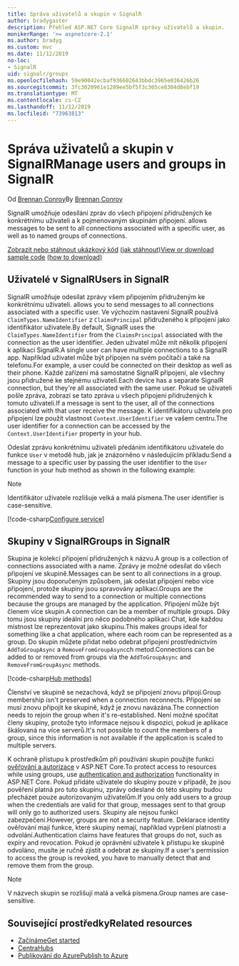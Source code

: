 ```yaml
---
title: Správa uživatelů a skupin v SignalR
author: bradygaster
description: Přehled ASP.NET Core SignalR správy uživatelů a skupin.
monikerRange: '>= aspnetcore-2.1'
ms.author: bradyg
ms.custom: mvc
ms.date: 11/12/2019
no-loc:
- SignalR
uid: signalr/groups
ms.openlocfilehash: 59e90042ecbaf936602643bbdc3965e036426b26
ms.sourcegitcommit: 3fc3020961e1289ee5bf5f3c365ce8304d8ebf19
ms.translationtype: MT
ms.contentlocale: cs-CZ
ms.lasthandoff: 11/12/2019
ms.locfileid: "73963813"
---
```

# <a name="manage-users-and-groups-in-opno-locsignalr"></a><span data-ttu-id="68290-103">Správa uživatelů a skupin v SignalR</span><span class="sxs-lookup"><span data-stu-id="68290-103">Manage users and groups in SignalR</span></span>

<span data-ttu-id="68290-104">Od [Brennan Conroy](https://github.com/BrennanConroy)</span><span class="sxs-lookup"><span data-stu-id="68290-104">By [Brennan Conroy](https://github.com/BrennanConroy)</span></span>

SignalR<span data-ttu-id="68290-105"> umožňuje odesílání zpráv do všech připojení přidružených ke konkrétnímu uživateli a k pojmenovaným skupinám připojení.</span><span class="sxs-lookup"><span data-stu-id="68290-105"> allows messages to be sent to all connections associated with a specific user, as well as to named groups of connections.</span></span>

<span data-ttu-id="68290-106">[Zobrazit nebo stáhnout ukázkový kód](https://github.com/aspnet/AspNetCore.Docs/tree/master/aspnetcore/signalr/groups/sample/) [(jak stáhnout)](xref:index#how-to-download-a-sample)</span><span class="sxs-lookup"><span data-stu-id="68290-106">[View or download sample code](https://github.com/aspnet/AspNetCore.Docs/tree/master/aspnetcore/signalr/groups/sample/) [(how to download)](xref:index#how-to-download-a-sample)</span></span>

## <a name="users-in-opno-locsignalr"></a><span data-ttu-id="68290-107">Uživatelé v SignalR</span><span class="sxs-lookup"><span data-stu-id="68290-107">Users in SignalR</span></span>

SignalR<span data-ttu-id="68290-108"> umožňuje odesílat zprávy všem připojením přidruženým ke konkrétnímu uživateli.</span><span class="sxs-lookup"><span data-stu-id="68290-108"> allows you to send messages to all connections associated with a specific user.</span></span> <span data-ttu-id="68290-109">Ve výchozím nastavení SignalR používá `ClaimTypes.NameIdentifier` z `ClaimsPrincipal` přidruženého k připojení jako identifikátor uživatele.</span><span class="sxs-lookup"><span data-stu-id="68290-109">By default, SignalR uses the `ClaimTypes.NameIdentifier` from the `ClaimsPrincipal` associated with the connection as the user identifier.</span></span> <span data-ttu-id="68290-110">Jeden uživatel může mít několik připojení k aplikaci SignalR.</span><span class="sxs-lookup"><span data-stu-id="68290-110">A single user can have multiple connections to a SignalR app.</span></span> <span data-ttu-id="68290-111">Například uživatel může být připojen na svém počítači a také na telefonu.</span><span class="sxs-lookup"><span data-stu-id="68290-111">For example, a user could be connected on their desktop as well as their phone.</span></span> <span data-ttu-id="68290-112">Každé zařízení má samostatné SignalR připojení, ale všechny jsou přidružené ke stejnému uživateli.</span><span class="sxs-lookup"><span data-stu-id="68290-112">Each device has a separate SignalR connection, but they're all associated with the same user.</span></span> <span data-ttu-id="68290-113">Pokud se uživateli pošle zpráva, zobrazí se tato zpráva u všech připojení přidružených k tomuto uživateli.</span><span class="sxs-lookup"><span data-stu-id="68290-113">If a message is sent to the user, all of the connections associated with that user receive the message.</span></span> <span data-ttu-id="68290-114">K identifikátoru uživatele pro připojení lze použít vlastnost `Context.UserIdentifier` ve vašem centru.</span><span class="sxs-lookup"><span data-stu-id="68290-114">The user identifier for a connection can be accessed by the `Context.UserIdentifier` property in your hub.</span></span>

<span data-ttu-id="68290-115">Odeslat zprávu konkrétnímu uživateli předáním identifikátoru uživatele do funkce `User` v metodě hub, jak je znázorněno v následujícím příkladu:</span><span class="sxs-lookup"><span data-stu-id="68290-115">Send a message to a specific user by passing the user identifier to the `User` function in your hub method as shown in the following example:</span></span>

> [!NOTE]
> <span data-ttu-id="68290-116">Identifikátor uživatele rozlišuje velká a malá písmena.</span><span class="sxs-lookup"><span data-stu-id="68290-116">The user identifier is case-sensitive.</span></span>

[!code-csharp[Configure service](groups/sample/hubs/chathub.cs?range=29-32)]

## <a name="groups-in-opno-locsignalr"></a><span data-ttu-id="68290-117">Skupiny v SignalR</span><span class="sxs-lookup"><span data-stu-id="68290-117">Groups in SignalR</span></span>

<span data-ttu-id="68290-118">Skupina je kolekcí připojení přidružených k názvu.</span><span class="sxs-lookup"><span data-stu-id="68290-118">A group is a collection of connections associated with a name.</span></span> <span data-ttu-id="68290-119">Zprávy je možné odesílat do všech připojení ve skupině.</span><span class="sxs-lookup"><span data-stu-id="68290-119">Messages can be sent to all connections in a group.</span></span> <span data-ttu-id="68290-120">Skupiny jsou doporučeným způsobem, jak odeslat připojení nebo více připojení, protože skupiny jsou spravovány aplikací.</span><span class="sxs-lookup"><span data-stu-id="68290-120">Groups are the recommended way to send to a connection or multiple connections because the groups are managed by the application.</span></span> <span data-ttu-id="68290-121">Připojení může být členem více skupin.</span><span class="sxs-lookup"><span data-stu-id="68290-121">A connection can be a member of multiple groups.</span></span> <span data-ttu-id="68290-122">Díky tomu jsou skupiny ideální pro něco podobného aplikaci Chat, kde každou místnost lze reprezentovat jako skupinu.</span><span class="sxs-lookup"><span data-stu-id="68290-122">This makes groups ideal for something like a chat application, where each room can be represented as a group.</span></span> <span data-ttu-id="68290-123">Do skupin můžete přidat nebo odebrat připojení prostřednictvím `AddToGroupAsync` a `RemoveFromGroupAsync`ch metod.</span><span class="sxs-lookup"><span data-stu-id="68290-123">Connections can be added to or removed from groups via the `AddToGroupAsync` and `RemoveFromGroupAsync` methods.</span></span>

[!code-csharp[Hub methods](groups/sample/hubs/chathub.cs?range=15-27)]

<span data-ttu-id="68290-124">Členství ve skupině se nezachová, když se připojení znovu připojí.</span><span class="sxs-lookup"><span data-stu-id="68290-124">Group membership isn't preserved when a connection reconnects.</span></span> <span data-ttu-id="68290-125">Připojení se musí znovu připojit ke skupině, když je znovu navázána.</span><span class="sxs-lookup"><span data-stu-id="68290-125">The connection needs to rejoin the group when it's re-established.</span></span> <span data-ttu-id="68290-126">Není možné spočítat členy skupiny, protože tyto informace nejsou k dispozici, pokud je aplikace škálovaná na více serverů.</span><span class="sxs-lookup"><span data-stu-id="68290-126">It's not possible to count the members of a group, since this information is not available if the application is scaled to multiple servers.</span></span>

<span data-ttu-id="68290-127">K ochraně přístupu k prostředkům při používání skupin použijte funkci [ověřování a autorizace](xref:signalr/authn-and-authz) v ASP.NET Core.</span><span class="sxs-lookup"><span data-stu-id="68290-127">To protect access to resources while using groups, use [authentication and authorization](xref:signalr/authn-and-authz) functionality in ASP.NET Core.</span></span> <span data-ttu-id="68290-128">Pokud přidáte uživatele do skupiny pouze v případě, že jsou pověření platná pro tuto skupinu, zprávy odeslané do této skupiny budou přecházet pouze autorizovaným uživatelům.</span><span class="sxs-lookup"><span data-stu-id="68290-128">If you only add users to a group when the credentials are valid for that group, messages sent to that group will only go to authorized users.</span></span> <span data-ttu-id="68290-129">Skupiny ale nejsou funkcí zabezpečení.</span><span class="sxs-lookup"><span data-stu-id="68290-129">However, groups are not a security feature.</span></span> <span data-ttu-id="68290-130">Deklarace identity ověřování mají funkce, které skupiny nemají, například vypršení platnosti a odvolání.</span><span class="sxs-lookup"><span data-stu-id="68290-130">Authentication claims have features that groups do not, such as expiry and revocation.</span></span> <span data-ttu-id="68290-131">Pokud je oprávnění uživatele k přístupu ke skupině odvoláno, musíte je ručně zjistit a odebrat ze skupiny.</span><span class="sxs-lookup"><span data-stu-id="68290-131">If a user's permission to access the group is revoked, you have to manually detect that and remove them from the group.</span></span>

> [!NOTE]
> <span data-ttu-id="68290-132">V názvech skupin se rozlišují malá a velká písmena.</span><span class="sxs-lookup"><span data-stu-id="68290-132">Group names are case-sensitive.</span></span>

## <a name="related-resources"></a><span data-ttu-id="68290-133">Související prostředky</span><span class="sxs-lookup"><span data-stu-id="68290-133">Related resources</span></span>

* [<span data-ttu-id="68290-134">Začínáme</span><span class="sxs-lookup"><span data-stu-id="68290-134">Get started</span></span>](xref:tutorials/signalr)
* [<span data-ttu-id="68290-135">Centra</span><span class="sxs-lookup"><span data-stu-id="68290-135">Hubs</span></span>](xref:signalr/hubs)
* [<span data-ttu-id="68290-136">Publikování do Azure</span><span class="sxs-lookup"><span data-stu-id="68290-136">Publish to Azure</span></span>](xref:signalr/publish-to-azure-web-app)
